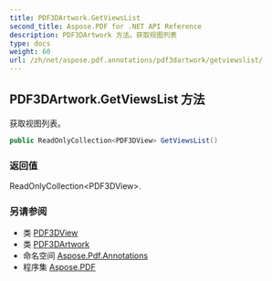 ```yaml
---
title: PDF3DArtwork.GetViewsList
second_title: Aspose.PDF for .NET API Reference
description: PDF3DArtwork 方法。获取视图列表
type: docs
weight: 60
url: /zh/net/aspose.pdf.annotations/pdf3dartwork/getviewslist/
---
```

## PDF3DArtwork.GetViewsList 方法

获取视图列表。

```csharp
public ReadOnlyCollection<PDF3DView> GetViewsList()
```

### 返回值

ReadOnlyCollection&lt;PDF3DView&gt;.

### 另请参阅

* 类 [PDF3DView](../../pdf3dview/)
* 类 [PDF3DArtwork](../)
* 命名空间 [Aspose.Pdf.Annotations](../../../aspose.pdf.annotations/)
* 程序集 [Aspose.PDF](../../../)